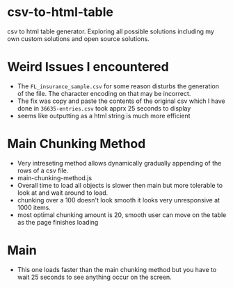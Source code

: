 # csv-to-html-table
csv to html table generator.  Exploring all possible solutions including my own custom solutions and open source solutions.

# Weird Issues I encountered
- The `FL_insurance_sample.csv` for some reason disturbs the generation of the file.  The character encoding on that may be incorrect.
- The fix was copy and paste the contents of the original csv which I have done in `36635-entries.csv` took apprx 25 seconds to display
- seems like outputting as a html string is much more efficient 

# Main Chunking Method
- Very intreseting method allows dynamically gradually appending of the rows of a csv file.
- main-chunking-method.js
- Overall time to load all objects is slower then main but more tolerable to look at and wait around to load.
- chunking over a 100 doesn't look smooth it looks very unresponsive at 1000 items.
- most optimal chunking amount is 20, smooth user can move on the table as the page finishes loading

# Main
- This one loads faster than the main chunking method but you have to wait 25 seconds to see anything occur on the screen.